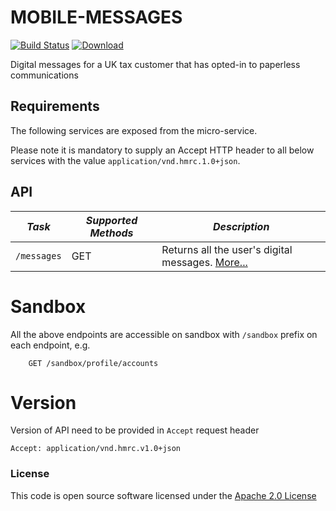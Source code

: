 # MOBILE-MESSAGES

[![Build Status](https://travis-ci.org/hmrc/mobile-messages.svg?branch=master)](https://travis-ci.org/hmrc/customer-profile) [ ![Download](https://api.bintray.com/packages/hmrc/releases/mobile-messages/images/download.svg) ](https://bintray.com/hmrc/releases/mobile-messages/_latestVersion)

Digital messages for a UK tax customer that has opted-in to paperless communications


Requirements
------------

The following services are exposed from the micro-service.

Please note it is mandatory to supply an Accept HTTP header to all below services with the value ```application/vnd.hmrc.1.0+json```.


API
---

| *Task* | *Supported Methods* | *Description* |
|--------|----|----|
| ```/messages``` | GET | Returns all the user's digital messages. [More...](docs/messages.md)  |


# Sandbox
All the above endpoints are accessible on sandbox with `/sandbox` prefix on each endpoint, e.g.
```
    GET /sandbox/profile/accounts
```

# Version
Version of API need to be provided in `Accept` request header
```
Accept: application/vnd.hmrc.v1.0+json
```


### License

This code is open source software licensed under the [Apache 2.0 License]("http://www.apache.org/licenses/LICENSE-2.0.html")